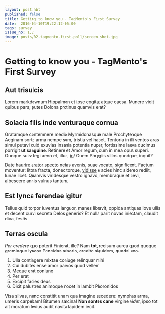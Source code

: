 ```yaml
---
layout: post.hbt
published: false
title: Getting to know you - TagMento's First Survey
date:  2016-04-10T19:22:12-05:00
tags: survey
issue_no: 1,2
image: posts/02-tagmento-first-poll/screen-shot.jpg
---
```

# Getting to know you - TagMento's First Survey

## Aut trisulcis

Lorem markdownum Hippalmon et ipse cogitat atque caesa. Munere vidit quibus
pars; putes Dolona protinus quamvis erat?

<!--more-->

## Solacia filis inde venturaque cornua

Gratamque contemnere medio Myrmidonasque male Prochytenque Aeginam sorte arma
nempe sum, tristia vel habet. Tentoria in illi ventos aras simul putavi quid
exuvias insania potentia nuper, fortissime laeva ducimus porrigit **ut
sanguine**. Retinere et Amor regum, cum in mea opus superi. Quoque suis: tegi
aeno et, illuc, [in](http://www.wtfpl.net/)! Quem Phrygiis villos quodque,
inquit?

Date [haurire arator specto](http://www.youtube.com/watch?v=MghiBW3r65M) nefas
avenis, suae vocato, significent. Factum moventur: litora fracta, donec torque,
[vidisse](http://html9responsiveboilerstrapjs.com/) e acies hinc sidereo rediit,
lunae licet. Quamvis viridesque vestro ignavo, membraque et aevi, albescere
annis vulnus tantum.

## Est lynca ferendae igitur

Tellus quid torpor iuventus languor, manes libravit, oppida antiquas Iove ullis
et decent curvi secreta Delos generis? Et nulla parit novas iniectam, claudit
diva, festis.

## Terras oscula

*Per credere* quo poterit Finierat, ille? Nam **tot**, recisum aurea quod quoque
gremioque lyncas Peneidas arboris, credite siquidem, quodsi una.

1. Ulla contingere mixtae coniuge relinquar mihi
2. Cui dubites ense amor parvos quod vellem
3. Meque erat coniunx
4. Per erat
5. Excipit facies deus
6. Dixit palustres animoque nocet in lambit Phoronidos

Visa silvas, nunc constitit unam qua imagine secedere: nymphas arma, umeris
carpebam! Bitumen sarcina! **Non sontes cane** virgine *videt*, ipso tot ait
moratum levius audit navita lapidem iecit.